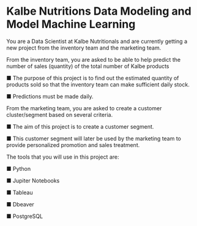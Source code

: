 # Kalbe Nutritions Data Modeling and Model Machine Learning

You are a Data Scientist at Kalbe Nutritionals and are currently getting a new project from the inventory team and the marketing team.

From the inventory team, you are asked to be able to help predict the number of sales (quantity) of the total number of Kalbe products

■ The purpose of this project is to find out the estimated quantity of products sold so that the inventory team can make sufficient daily stock.

■ Predictions must be made daily.

From the marketing team, you are asked to create a customer cluster/segment based on several criteria.

■ The aim of this project is to create a customer segment.

■ This customer segment will later be used by the marketing team to provide personalized promotion and sales treatment.

The tools that you will use in this project are:

■ Python

■ Jupiter Notebooks

■ Tableau

■ Dbeaver

■ PostgreSQL
